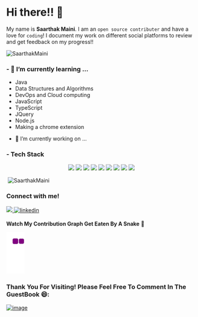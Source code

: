 # Hi there!! 👋
My name is **Saarthak Maini**. I am an `open source contributer` and have a love for `coding`! I document my work on different social platforms to review and get feedback on my progress!!
<p align="left"> <img src="https://komarev.com/ghpvc/?username=SaarthakMaini" alt="SaarthakMaini" /> </p>


###  - 🌱 I’m currently learning ...
* Java
* Data Structures and Algorithms
* DevOps and Cloud computing
* JavaScript
* TypeScript
* JQuery
* Node.js
* Making a chrome extension

 - 🔭 I’m currently working on ... 

### - Tech Stack


<p align="center"><img src="https://img.shields.io/badge/Python-3776AB?style=for-the-badge&logo=python&logoColor=purple"/> 
  <img src="https://img.shields.io/badge/HTML-239120?style=for-the-badge&logo=html5&logoColor=white"/>
  <img src="https://img.shields.io/badge/CSS-239120?&style=for-the-badge&logo=css3&logoColor=white"/>
  <img src="https://img.shields.io/badge/JavaScript-F7DF1E?style=for-the-badge&logo=javascript&logoColor=black"/> 
  <img src="https://img.shields.io/badge/Markdown-000000?style=for-the-badge&logo=markdown&logoColor=white"/>  
  <img src="https://img.shields.io/badge/Bootstrap-563D7C?style=for-the-badge&logo=bootstrap&logoColor=white"/>  
  <img src="https://img.shields.io/badge/MySQL-00000F?style=for-the-badge&logo=mysql&logoColor=white"/> 
  <img src="https://img.shields.io/badge/SQLite-07405E?style=for-the-badge&logo=sqlite&logoColor=white"/> 
  <img src="https://img.shields.io/badge/-%20DOM-purple?style=for-the-badge&logo=DOM&logoColor=purple"?/>
</p>
<p>&nbsp;<img align="center" src="https://github-readme-stats.vercel.app/api?username=SaarthakMaini&show_icons=true" alt="SaarthakMaini" /></p>


###  Connect with me!
<p align="left">
  <a href="https://twitter.com/saartwts">
    <img src="https://img.shields.io/twitter/follow/saartwts?label=Twitter&logo=twitter&style=for-the-badge&color=blue" />
  </a>
<a href="https://www.linkedin.com/in/saarthak-maini-74849222a/" target="_blank">
<img src=https://img.shields.io/badge/linkedin-%231E77B5.svg?&style=for-the-badge&logo=linkedin&logoColor=white alt=linkedin style="margin-bottom: 5px;" />
</a></p>

**Watch My Contribution Graph Get Eaten By A Snake** :snake:

![snake gif](https://github.com/SaarthakMaini/SaarthakMaini/blob/output/github-contribution-grid-snake.gif)

### Thank You For Visiting! Please Feel Free To Comment In The GuestBook 😄:

<a href="https://github.com/SaarthakMaini/SaarthakMaini/issues/4">![image](https://user-images.githubusercontent.com/94912101/234159192-39b5ad59-7684-487c-96ae-39bb07a32a45.png)</a>


<!--
**SaarthakMaini/SaarthakMaini** is a ✨ _special_ ✨ repository because its `README.md` (this file) appears on your GitHub profile.

Here are some ideas to get you started:

- 🔭 I’m currently working on ...
- 🌱 I’m currently learning ...
- 👯 I’m looking to collaborate on ...
- 🤔 I’m looking for help with ...
- 💬 Ask me about ...
- 📫 How to reach me: ...
- 😄 Pronouns: ...
- ⚡ Fun fact: ...
-->
